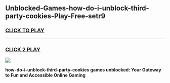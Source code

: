
## Unblocked-Games-how-do-i-unblock-third-party-cookies-Play-Free-setr9
<h3>
<a href="https://premium76.site?title=how-do-i-unblock-third-party-cookies&ref=20M">CLICK TO PLAY</a></h3>
<hr>

<h3>
<a href="https://premium76.site?title=how-do-i-unblock-third-party-cookies&ref=20M">CLICK 2 PLAY</a>
  
</h3>

<a href="https://premium76.site?title=how-do-i-unblock-third-party-cookies&ref=19M"><img src="https://clearcache.store/games.png"></a>


**how-do-i-unblock-third-party-cookies games unblocked: Your Gateway to Fun and Accessible Online Gaming**
